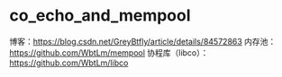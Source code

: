 # co_echo_and_mempool
博客：https://blog.csdn.net/GreyBtfly/article/details/84572863
内存池：https://github.com/WbtLm/mempool
协程库（libco）：https://github.com/WbtLm/libco
